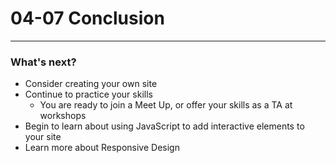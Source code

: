 #  04-07 Conclusion

---

### What's next?
- Consider creating your own site
- Continue to practice your skills
    - You are ready to join a Meet Up, or offer your skills as a TA at workshops
- Begin to learn about using JavaScript to add interactive elements to your site
- Learn more about Responsive Design